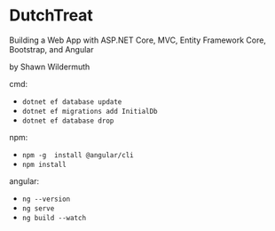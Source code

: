# DutchTreat

Building a Web App with ASP.NET Core, MVC, Entity Framework Core, Bootstrap, and Angular

by Shawn Wildermuth

cmd: 
* `dotnet ef database update`
* `dotnet ef migrations add InitialDb`
* `dotnet ef database drop`

npm:
* `npm -g  install @angular/cli`
* `npm install`

angular:
* `ng --version`
* `ng serve`
* `ng build --watch`